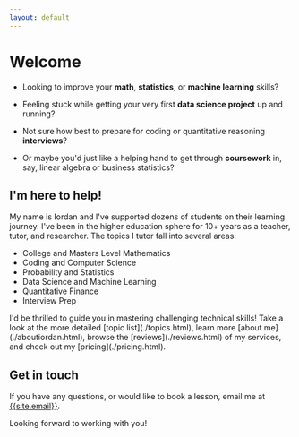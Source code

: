 ```yaml
---
layout: default
---
```

# Welcome

<ul>
  <li>Looking to improve your <b>math</b>, <b>statistics</b>, or <b>machine learning</b> skills?</li>
  </ul>
  <ul>
  <li>Feeling stuck while getting your very first <b>data science project</b> up and running?</li>
    </ul>

  <ul>
  <li>Not sure how best to prepare for coding or quantitative reasoning <b>interviews</b>?</li>
    </ul>

  <ul>
  <li>Or maybe you'd just like a helping hand to get through <b>coursework</b> in, say, linear algebra or business statistics?</li>
</ul>

## I'm here to help! 
My name is Iordan and I've supported dozens of students on their learning journey. I've been in the higher education sphere for 10+ years as a teacher, tutor, and researcher. 
The topics I tutor fall into several areas:
<ul>
  <li>College and Masters Level Mathematics</li>
  <li>Coding and Computer Science</li>
  <li>Probability and Statistics</li>
  <li>Data Science and Machine Learning</li>
  <li>Quantitative Finance</li>
  <li>Interview Prep</li>
</ul>
I'd be thrilled to guide you in mastering challenging technical skills! Take a look at the more detailed [topic list](./topics.html), learn more [about me](./aboutiordan.html), browse the [reviews](./reviews.html) of my services, and check out my [pricing](./pricing.html).  

## Get in touch
<p>If you have any questions, or would like to book a lesson, email me at <a href="mailto:{{ site.email }}">{{site.email}}</a>.</p> 

<p>Looking forward to working with you!</p>
